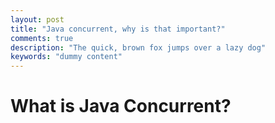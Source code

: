 ```yaml
---
layout: post
title: "Java concurrent, why is that important?"
comments: true
description: "The quick, brown fox jumps over a lazy dog"
keywords: "dummy content"
---
```


# What is Java Concurrent?